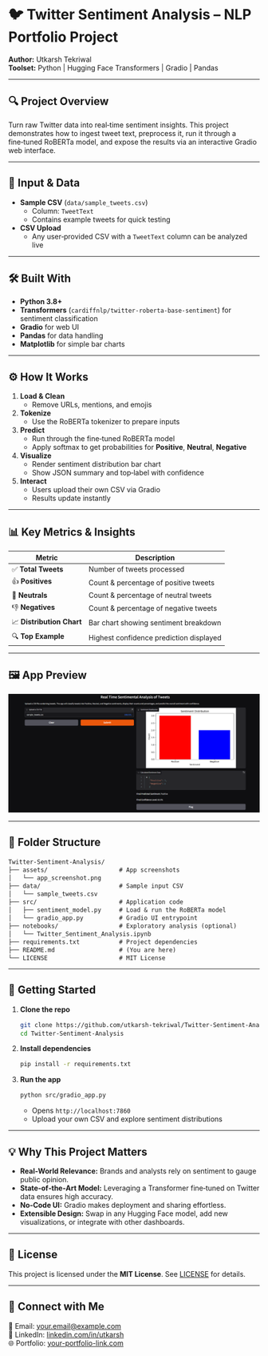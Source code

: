 # 🐦 Twitter Sentiment Analysis – NLP Portfolio Project

**Author:** Utkarsh Tekriwal  
**Toolset:** Python | Hugging Face Transformers | Gradio | Pandas  

---

## 🔍 Project Overview

Turn raw Twitter data into real‑time sentiment insights. This project demonstrates how to ingest tweet text, preprocess it, run it through a fine‑tuned RoBERTa model, and expose the results via an interactive Gradio web interface.

---

## 📁 Input & Data

- **Sample CSV** (`data/sample_tweets.csv`)  
  - Column: `TweetText`  
  - Contains example tweets for quick testing  
- **CSV Upload**  
  - Any user‑provided CSV with a `TweetText` column can be analyzed live  

---

## 🛠️ Built With

- **Python 3.8+**  
- **Transformers** (`cardiffnlp/twitter-roberta-base-sentiment`) for sentiment classification  
- **Gradio** for web UI  
- **Pandas** for data handling  
- **Matplotlib** for simple bar charts  

---

## ⚙️ How It Works

1. **Load & Clean**  
   - Remove URLs, mentions, and emojis  
2. **Tokenize**  
   - Use the RoBERTa tokenizer to prepare inputs  
3. **Predict**  
   - Run through the fine‑tuned RoBERTa model  
   - Apply softmax to get probabilities for **Positive**, **Neutral**, **Negative**  
4. **Visualize**  
   - Render sentiment distribution bar chart  
   - Show JSON summary and top‑label with confidence  
5. **Interact**  
   - Users upload their own CSV via Gradio  
   - Results update instantly  

---

## 📊 Key Metrics & Insights

| Metric                   | Description                                  |
|--------------------------|----------------------------------------------|
| ✅ **Total Tweets**      | Number of tweets processed                   |
| 👍 **Positives**         | Count & percentage of positive tweets        |
| 🤝 **Neutrals**          | Count & percentage of neutral tweets         |
| 👎 **Negatives**         | Count & percentage of negative tweets        |
| 📈 **Distribution Chart**| Bar chart showing sentiment breakdown       |
| 🔍 **Top Example**       | Highest confidence prediction displayed      |

---

## 🖼️ App Preview

![Gradio App Preview](assets/Screenshot_2.png)

---

## 📂 Folder Structure

```
Twitter-Sentiment-Analysis/
├── assets/                    # App screenshots
│   └── app_screenshot.png
├── data/                      # Sample input CSV
│   └── sample_tweets.csv
├── src/                       # Application code
│   ├── sentiment_model.py     # Load & run the RoBERTa model
│   └── gradio_app.py          # Gradio UI entrypoint
├── notebooks/                 # Exploratory analysis (optional)
│   └── Twitter_Sentiment_Analysis.ipynb
├── requirements.txt           # Project dependencies
├── README.md                  # (You are here)
└── LICENSE                    # MIT License
```

---

## 🚀 Getting Started

1. **Clone the repo**  
   ```bash
   git clone https://github.com/utkarsh-tekriwal/Twitter-Sentiment-Analysis.git
   cd Twitter-Sentiment-Analysis
   ```

2. **Install dependencies**  
   ```bash
   pip install -r requirements.txt
   ```

3. **Run the app**  
   ```bash
   python src/gradio_app.py
   ```  
   - Opens `http://localhost:7860`  
   - Upload your own CSV and explore sentiment distributions  

---

## 💡 Why This Project Matters

- **Real‑World Relevance:** Brands and analysts rely on sentiment to gauge public opinion.  
- **State‑of‑the‑Art Model:** Leveraging a Transformer fine‑tuned on Twitter data ensures high accuracy.  
- **No‑Code UI:** Gradio makes deployment and sharing effortless.  
- **Extensible Design:** Swap in any Hugging Face model, add new visualizations, or integrate with other dashboards.  

---

## 📜 License

This project is licensed under the **MIT License**. See [LICENSE](LICENSE) for details.

---

## 👋 Connect with Me

📧 Email: your.email@example.com  
🔗 LinkedIn: [linkedin.com/in/utkarsh](https://linkedin.com/in/utkarsh)  
🌐 Portfolio: [your-portfolio-link.com](#)
